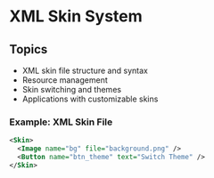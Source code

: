# XML Skin System

## Topics
- XML skin file structure and syntax
- Resource management
- Skin switching and themes
- Applications with customizable skins

### Example: XML Skin File
```xml
<Skin>
  <Image name="bg" file="background.png" />
  <Button name="btn_theme" text="Switch Theme" />
</Skin>
```
